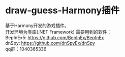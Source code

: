 # draw-guess-Harmony插件
基于Harmony开发的游戏插件。  
开发环境为类库(.NET Framework)
需要用到的软件：  
BepInEx5: https://github.com/BepInEx/BepInEx  
dnSpy: https://github.com/dnSpyEx/dnSpy  
qq群：1040365336
